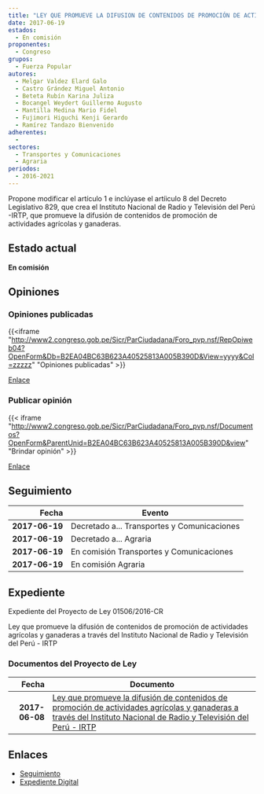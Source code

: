 ```yaml
---
title: "LEY QUE PROMUEVE LA DIFUSION DE CONTENIDOS DE PROMOCIÓN DE ACTIVIDADES AGRÍCOLAS Y GANADERAS A TRAVÉS DEL INSTITUTO NACIONAL DE RADIO Y TELEVISIÓN DEL PERÚ-IRTP"
date: 2017-06-19
estados: 
  - En comisión
proponentes: 
  - Congreso
grupos: 
  - Fuerza Popular
autores: 
  - Melgar Valdez Elard Galo
  - Castro Grández Miguel Antonio
  - Beteta Rubín Karina Juliza
  - Bocangel Weydert Guillermo Augusto
  - Mantilla Medina Mario Fidel
  - Fujimori Higuchi Kenji Gerardo
  - Ramírez Tandazo Bienvenido
adherentes: 
  - 
sectores: 
  - Transportes y Comunicaciones
  - Agraria
periodos: 
  - 2016-2021
---
```


Propone modificar el artículo 1 e inclúyase el artíiculo 8 del Decreto Legislativo 829, que crea el Instituto Nacional de Radio y Televisión del Perú -IRTP, que promueve la difusión de contenidos de promoción de actividades agrícolas y ganaderas.


## Estado actual

**En comisión**

## Opiniones

### Opiniones publicadas

{{<iframe "http://www2.congreso.gob.pe/Sicr/ParCiudadana/Foro_pvp.nsf/RepOpiweb04?OpenForm&Db=B2EA04BC63B623A40525813A005B390D&View=yyyy&Col=zzzzz" "Opiniones publicadas" >}}

[Enlace](http://www2.congreso.gob.pe/Sicr/ParCiudadana/Foro_pvp.nsf/RepOpiweb04?OpenForm&Db=B2EA04BC63B623A40525813A005B390D&View=yyyy&Col=zzzzz)
### Publicar opinión

{{< iframe "http://www2.congreso.gob.pe/Sicr/ParCiudadana/Foro_pvp.nsf/Documentos?OpenForm&ParentUnid=B2EA04BC63B623A40525813A005B390D&view" "Brindar opinión" >}}

[Enlace](http://www2.congreso.gob.pe/Sicr/ParCiudadana/Foro_pvp.nsf/Documentos?OpenForm&ParentUnid=B2EA04BC63B623A40525813A005B390D&view)

## Seguimiento

| Fecha | Evento |
|------:|--------|
| **2017-06-19** | Decretado a... Transportes y Comunicaciones|
| **2017-06-19** | Decretado a... Agraria|
| **2017-06-19** | En comisión Transportes y Comunicaciones|
| **2017-06-19** | En comisión Agraria|


## Expediente

Expediente del Proyecto de Ley 01506/2016-CR

Ley que promueve la difusión de contenidos de promoción de actividades agrícolas y ganaderas a través del Instituto Nacional de Radio y Televisión del Perú - IRTP


### Documentos del Proyecto de Ley

| Fecha | Documento |
|------:|--------|
| **2017-06-08** | [Ley que promueve la difusión de contenidos de promoción de actividades agrícolas y ganaderas a través del Instituto Nacional de Radio y Televisión del Perú - IRTP](http://www.leyes.congreso.gob.pe/Documentos/2016_2021/Proyectos_de_Ley_y_de_Resoluciones_Legislativas/PL0150620170608.pdf) |

## Enlaces 

- [Seguimiento](http://www2.congreso.gob.pe/Sicr/TraDocEstProc/CLProLey2016.nsf/f7fff46988ca05b1052578e100829cc7/814fecbd6e9856610525813a00687eb6?OpenDocument)
- [Expediente Digital](http://www2.congreso.gob.pehttp://www2.congreso.gob.pe/Sicr/TraDocEstProc/CLProLey2016.nsf/f7fff46988ca05b1052578e100829cc7/814fecbd6e9856610525813a00687eb6?OpenDocument&Click=05257FB7005EB655.eb71d0cf91d8294e05256cdf006b5706/$Body/0.1C6C)
